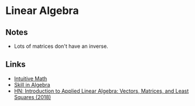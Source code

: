 # Linear Algebra

## Notes

* Lots of matrices don't have an inverse.

## Links

* [Intuitive Math](https://intuitive-math.club/)
* [Skill in Algebra](http://www.themathpage.com/alg/algebra.htm)
* [HN: Introduction to Applied Linear Algebra: Vectors, Matrices, and Least Squares \(2018\)](https://news.ycombinator.com/item?id=18678314)

